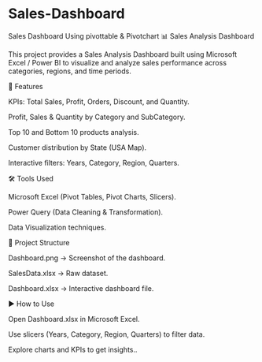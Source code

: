 # Sales-Dashboard
Sales Dashboard Using pivottable &amp; Pivotchart 
📊 Sales Analysis Dashboard

This project provides a Sales Analysis Dashboard built using Microsoft Excel / Power BI to visualize and analyze sales performance across categories, regions, and time periods.

🚀 Features

KPIs: Total Sales, Profit, Orders, Discount, and Quantity.

Profit, Sales & Quantity by Category and SubCategory.

Top 10 and Bottom 10 products analysis.

Customer distribution by State (USA Map).

Interactive filters: Years, Category, Region, Quarters.

🛠️ Tools Used

Microsoft Excel (Pivot Tables, Pivot Charts, Slicers).

Power Query (Data Cleaning & Transformation).

Data Visualization techniques.

📂 Project Structure

Dashboard.png → Screenshot of the dashboard.

SalesData.xlsx → Raw dataset.

Dashboard.xlsx → Interactive dashboard file.

▶️ How to Use

Open Dashboard.xlsx in Microsoft Excel.

Use slicers (Years, Category, Region, Quarters) to filter data.

Explore charts and KPIs to get insights..


